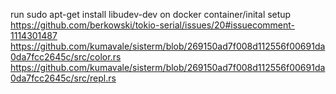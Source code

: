run
sudo apt-get install libudev-dev
on docker container/inital setup
https://github.com/berkowski/tokio-serial/issues/20#issuecomment-1114301487
https://github.com/kumavale/sisterm/blob/269150ad7f008d112556f00691da0da7fcc2645c/src/color.rs
https://github.com/kumavale/sisterm/blob/269150ad7f008d112556f00691da0da7fcc2645c/src/repl.rs
